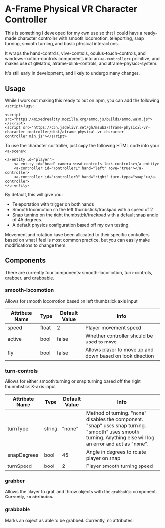 # A-Frame Physical VR Character Controller

This is something I developed for my own use so that I could have a ready-made character controller with smooth locomotion, teleporting, snap turning, smooth turning, and basic physical interactions.

It wraps the hand-controls, vive-controls, oculus-touch-controls, and windows-motion-controls components into an `<a-controller>` primitive, and makes use of glMatrix, aframe-blink-controls, and aframe-physics-system.

It's still early in development, and likely to undergo many changes.

## Usage

While I work out making this ready to put on npm, you can add the following `<script>` tags:
```
<script src="https://mixedreality.mozilla.org/ammo.js/builds/ammo.wasm.js"></script>
<script src="https://cdn.jsdelivr.net/gh/msub2/aframe-physical-vr-character-controller/dist/aframe-physical-vr-character-controller.min.js"></script>
```

To use the character controller, just copy the following HTML code into your `<a-scene>`:

    <a-entity id="player">
        <a-entity id="head" camera wasd-controls look-controls></a-entity>
        <a-controller id="controllerL" hand="left" move="true"></a-controller>
        <a-controller id="controllerR" hand="right" turn-type="snap"></a-controller>
    </a-entity>

By default, this will give you:

- Teleportation with trigger on both hands
- Smooth locomotion on the left thumbstick/trackpad with a speed of 2
- Snap turning on the right thumbstick/trackpad with a default snap angle of 45 degrees.
- A default physics configuration based off my own testing.

Movement and rotation have been allocated to their specific controllers based on what I feel is most common practice, but you can easily make modifications to change them.

## Components

There are currently four components: smooth-locomotion, turn-controls, grabber, and grabbable.

### smooth-locomotion

Allows for smooth locomotion based on left thumbstick axis input.

| Attribute Name | Type  | Default Value | Info                                                      |
| -------------- | ----- | ------------- | --------------------------------------------------------- |
| speed          | float | 2             | Player movement speed                                     |
| active         | bool  | false         | Whether controller should be used to move                 |
| fly            | bool  | false         | Allows player to move up and down based on look direction |

### turn-controls

Allows for either smooth turning or snap turning based off the right thunmbstick X-axis input.

| Attribute Name | Type   | Default Value | Info                                                                                                                                                         |
| -------------- | ------ | ------------- | ------------------------------------------------------------------------------------------------------------------------------------------------------------ |
| turnType       | string | "none"        | Method of turning. "none" disables the component. "snap" uses snap turning. "smooth" uses smooth turning. Anything else will log an error and act as "none". |
| snapDegrees    | bool   | 45            | Angle in degrees to rotate player on snap                                                                                                                    |
| turnSpeed      | bool   | 2             | Player smooth turning speed                                                                                                                                  |

### grabber

Allows the player to grab and throw objects with the `grabbable` component. Currently, no attributes.

### grabbable

Marks an object as able to be grabbed. Currently, no attributes.
